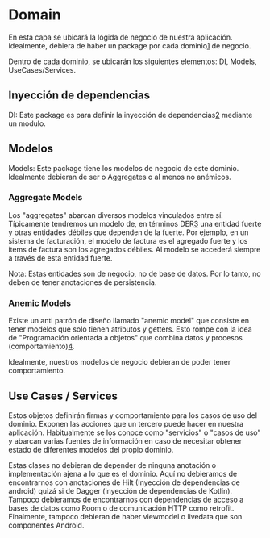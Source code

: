 # Domain

En esta capa se ubicará la lógida de negocio de nuestra aplicación.
Idealmente, debiera de haber un package por cada dominio[1] de negocio.

Dentro de cada dominio, se ubicarán los siguientes elementos: DI, Models, UseCases/Services.

## Inyección de dependencias

DI: Este package es para definir la inyección de dependencias[2] mediante un modulo.

## Modelos

Models: Este package tiene los modelos de negocio de este dominio. Idealmente debieran de ser
o Aggregates o al menos no anémicos.

### Aggregate Models

Los "aggregates" abarcan diversos modelos vinculados entre sí. Típicamente tendremos un modelo de, en términos DER[3]
una entidad fuerte y otras entidades débiles que dependen de la fuerte. Por ejemplo, en un sistema de facturación, el
modelo de factura es el agregado fuerte y los items de factura son los agregados débiles. Al modelo se accederá siempre
a través de esta entidad fuerte.

Nota: Estas entidades son de negocio, no de base de datos. Por lo tanto, no deben de tener anotaciones de persistencia.

### Anemic Models

Existe un anti patrón de diseño llamado "anemic model" que consiste en tener modelos que solo tienen atributos y
getters. Esto rompe con la idea de "Programación orientada a objetos" que combina datos y procesos (comportamiento)[4].

Idealmente, nuestros modelos de negocio debieran de poder tener comportamiento.

## Use Cases / Services

Estos objetos definirán firmas y comportamiento para los casos de uso del dominio. Exponen las acciones que un tercero
puede hacer en nuestra aplicación. Habitualmente se los conoce como "servicios" o "casos de uso" y abarcan varias
fuentes de información en caso de necesitar obtener estado de diferentes modelos del propio dominio.

Estas clases no debieran de depender de ninguna anotación o implementación ajena a lo que es el dominio. Aquí no
debieramos de encontrarnos con anotaciones de Hilt (Inyección de dependencias de android) quizá si de Dagger (inyección
de dependencias de Kotlin). Tampoco debieramos de encontrarnos con dependencias de acceso a bases de datos como Room o
de comunicación HTTP como retrofit. Finalmente, tampoco debieran de haber viewmodel o livedata que son componentes
Android.

[1]: https://martinfowler.com/bliki/DomainDrivenDesign.html

[2]: https://developer.android.com/training/dependency-injection/hilt-android

[3]: https://es.wikipedia.org/wiki/Diagrama_entidad-relaci%C3%B3n

[4]: https://martinfowler.com/bliki/AnemicDomainModel.html

